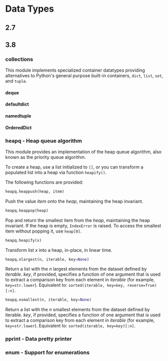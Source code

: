 # Data Types

## 2.7

## 3.8

### collections

This module implements specialized container datatypes providing alternatives to Python's general purpose built-in containers, `dict`, `list`, `set`, and `tuple`.

#### deque

#### defaultdict

####  namedtuple

#### OrderedDict

### heapq - Heap queue algorithm

This module provides an implementation of the heap queue algorithm, also known as the priority queue algorithm.

To create a heap, use a list initialized to `[]`, or you can transform a populated list into a heap via function `heapify()`.

The following functions are provided:
```python
heapq.heappush(heap, item)
```
Push the value *item* onto the *heap*, maintaining the heap invariant.
```python
heapq.heappop(heap)
```
Pop and return the smallest item from the *heap*, maintaining the heap invariant.
If the heap is empty, `IndexError` is raised.
To access the smallest item without popping it, use `heap[0]`.
```python
heapq.heapify(x)
```
Transform list *x* into a heap, in-place, in linear time.
```python
heapq.nlargest(n, iterable, key=None)
```
Return a list with the *n* largest elements from the dataset defined by *iterable*.
*key*, if provided, specifies a function of one argument that is used to extract a comparison key from each element in *iterable* (for example, `key=str.lower`).
Equivalent to: `sorted(iterable, key=key, reverse=True)[:n]`.
```python
heapq.nsmallest(n, iterable, key=None)
```
Return a list with the *n* smallest elements from the dataset defined by iterable.
*key*, if provided, specifies a function of one argument that is used to extract a comparison key from each element in *iterable* (for example, `key=str.lower`).
Equivalent to: `sorted(iterable, key=key)[:n]`.

### pprint - Data pretty printer

### enum - Support for enumerations
